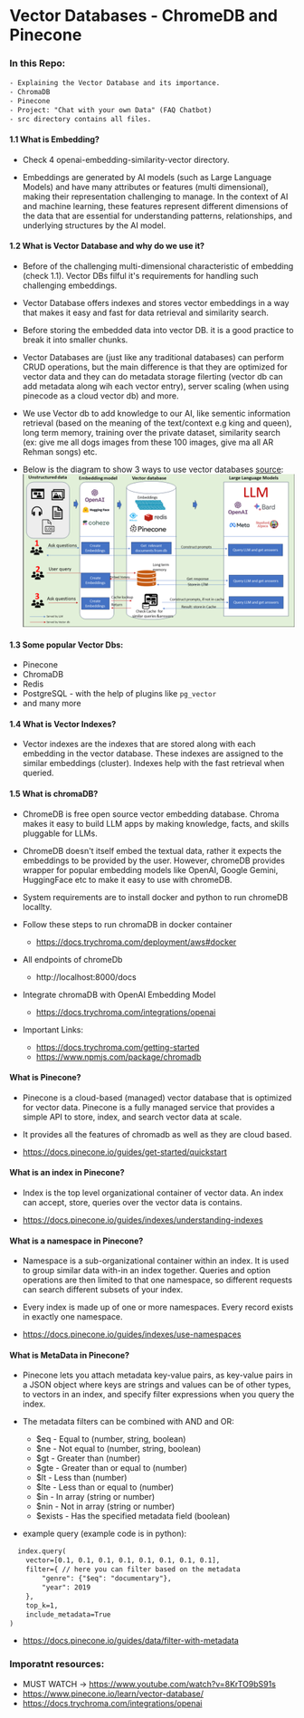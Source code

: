 # Vector Databases - ChromeDB and Pinecone

### In this Repo:

    - Explaining the Vector Database and its importance.
    - ChromaDB
    - Pinecone
    - Project: "Chat with your own Data" (FAQ Chatbot)
    - src directory contains all files.

#### 1.1 What is Embedding?

- Check 4 openai-embedding-similarity-vector directory.

- Embeddings are generated by AI models (such as Large Language Models) and have many attributes or features (multi dimensional), making their representation challenging to manage. In the context of AI and machine learning, these features represent different dimensions of the data that are essential for understanding patterns, relationships, and underlying structures by the AI model.

#### 1.2 What is Vector Database and why do we use it?

- Before of the challenging multi-dimensional characteristic of embedding (check 1.1). Vector DBs filful it's requirements for handling such challenging embeddings.

- Vector Database offers indexes and stores vector embeddings in a way that makes it easy and fast for data retrieval and similarity search.

- Before storing the embedded data into vector DB. it is a good practice to break it into smaller chunks.

- Vector Databases are (just like any traditional databases) can perform CRUD operations, but the main difference is that they are optimized for vector data and they can do metadata storage filerting (vector db can add metadata along wih each vector entry), server scaling (when using pinecode as a cloud vector db) and more.
- We use Vector db to add knowledge to our AI, like sementic information retrieval (based on the meaning of the text/context e.g king and queen), long term memory, training over the private dataset, similarity search (ex: give me all dogs images from these 100 images, give ma all AR Rehman songs) etc.

- Below is the diagram to show 3 ways to use vector databases [source](https://www.linkedin.com/pulse/3-ways-vector-databases-take-your-llm-use-cases-next-level-mishra/):
  ![3 ways to use vector databases](assets/working.png)

#### 1.3 Some popular Vector Dbs:

- Pinecone
- ChromaDB
- Redis
- PostgreSQL - with the help of plugins like `pg_vector`
- and many more

#### 1.4 What is Vector Indexes?

- Vector indexes are the indexes that are stored along with each embedding in the vector database. These indexes are assigned to the similar embeddings (cluster). Indexes help with the fast retrieval when queried.

#### 1.5 What is chromaDB?

- ChromeDB is free open source vector embedding database. Chroma makes it easy to build LLM apps by making knowledge, facts, and skills pluggable for LLMs.

- ChromeDB doesn't itself embed the textual data, rather it expects the embeddings to be provided by the user. However, chromeDB provides wrapper for popular embedding models like OpenAI, Google Gemini, HuggingFace etc to make it easy to use with chromeDB.

- System requirements are to install docker and python to run chromeDB locallty.

- Follow these steps to run chromaDB in docker container

  - https://docs.trychroma.com/deployment/aws#docker

- All endpoints of chromeDb

  - http://localhost:8000/docs

- Integrate chromaDB with OpenAI Embedding Model

  - https://docs.trychroma.com/integrations/openai

- Important Links:
  - https://docs.trychroma.com/getting-started
  - https://www.npmjs.com/package/chromadb

#### What is Pinecone?

- Pinecone is a cloud-based (managed) vector database that is optimized for vector data. Pinecone is a fully managed service that provides a simple API to store, index, and search vector data at scale.

- It provides all the features of chromadb as well as they are cloud based.

- https://docs.pinecone.io/guides/get-started/quickstart

#### What is an index in Pinecone?

- Index is the top level organizational container of vector data. An index can accept, store, queries over the vector data is contains.

- https://docs.pinecone.io/guides/indexes/understanding-indexes

#### What is a namespace in Pinecone?

- Namespace is a sub-organizational container within an index. It is used to group similar data with-in an index together. Queries and option operations are then limited to that one namespace, so different requests can search different subsets of your index.

- Every index is made up of one or more namespaces. Every record exists in exactly one namespace.

- https://docs.pinecone.io/guides/indexes/use-namespaces

#### What is MetaData in Pinecone?

- Pinecone lets you attach metadata key-value pairs, as key-value pairs in a JSON object where keys are strings and values can be of other types, to vectors in an index, and specify filter expressions when you query the index.

- The metadata filters can be combined with AND and OR:

  - $eq - Equal to (number, string, boolean)
  - $ne - Not equal to (number, string, boolean)
  - $gt - Greater than (number)
  - $gte - Greater than or equal to (number)
  - $lt - Less than (number)
  - $lte - Less than or equal to (number)
  - $in - In array (string or number)
  - $nin - Not in array (string or number)
  - $exists - Has the specified metadata field (boolean)

- example query (example code is in python):

```
  index.query(
    vector=[0.1, 0.1, 0.1, 0.1, 0.1, 0.1, 0.1, 0.1],
    filter={ // here you can filter based on the metadata
        "genre": {"$eq": "documentary"},
        "year": 2019
    },
    top_k=1,
    include_metadata=True
)
```

- https://docs.pinecone.io/guides/data/filter-with-metadata

### Imporatnt resources:

- MUST WATCH -> https://www.youtube.com/watch?v=8KrTO9bS91s
- https://www.pinecone.io/learn/vector-database/
- https://docs.trychroma.com/integrations/openai
